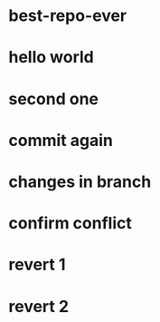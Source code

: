 # best-repo-ever
# hello world
# second one
# commit again
# changes in branch
# confirm conflict



# revert 1
# revert 2